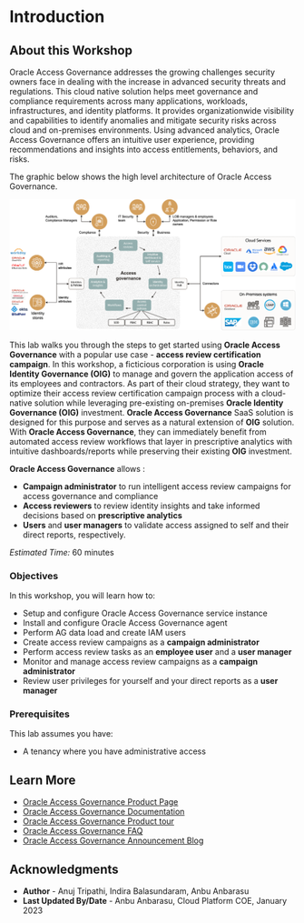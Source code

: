 # Introduction

## About this Workshop

 Oracle Access Governance addresses the growing challenges security owners face in dealing with the increase in advanced security threats and regulations. This cloud native solution helps meet governance and compliance requirements across many applications, workloads, infrastructures, and identity platforms. It provides organizationwide visibility and capabilities to identify anomalies and mitigate security risks across cloud and on-premises environments. Using advanced analytics, Oracle Access Governance offers an intuitive user experience, providing recommendations and insights into access entitlements, behaviors, and risks.

 The graphic below shows the high level architecture of Oracle Access Governance.

  ![View List of Campaigns](images/oracle-access-governance-overview.png)

This lab walks you through the steps to get started using **Oracle Access Governance** with a popular use case - **access review certification campaign**. In this workshop, a ficticious corporation is using **Oracle Identity Governance (OIG)** to manage and govern the application access of its employees and contractors. As part of their cloud strategy, they want to optimize their access review certification campaign process with a cloud-native solution while leveraging pre-existing on-premises **Oracle Identity Governance (OIG)** investment. **Oracle Access Governance** SaaS solution is designed for this purpose and serves as a natural extension of **OIG** solution. With **Oracle Access Governance**, they can immediately benefit from automated access review workflows that layer in prescriptive analytics with intuitive dashboards/reports while preserving their existing **OIG** investment. 

**Oracle Access Governance** allows : 
- **Campaign administrator** to run intelligent access review campaigns for access governance and compliance
- **Access reviewers** to review identity insights and take informed decisions based on **prescriptive analytics**
- **Users** and **user managers** to validate access assigned to self and their direct reports, respectively. 


*Estimated Time:* 60 minutes


### Objectives

In this workshop, you will learn how to:
* Setup and configure Oracle Access Governance service instance
* Install and configure Oracle Access Governance agent
* Perform AG data load and create IAM users
* Create access review campaigns as a **campaign administrator**
* Perform access review tasks as an **employee user** and a **user manager**
* Monitor and manage access review campaigns as a **campaign administrator**
* Review user privileges for yourself and your direct reports as a **user manager**

### Prerequisites
This lab assumes you have:
* A tenancy where you have administrative access


## Learn More

* [Oracle Access Governance Product Page](https://www.oracle.com/security/cloud-security/access-governance/)
* [Oracle Access Governance Documentation](https://docs.oracle.com/en/cloud/paas/access-governance/index.html)
* [Oracle Access Governance Product tour](https://www.oracle.com/webfolder/s/quicktours/paas/pt-sec-access-governance/index.html)
* [Oracle Access Governance FAQ](https://www.oracle.com/security/cloud-security/access-governance/faq/)
* [Oracle Access Governance Announcement Blog](https://blogs.oracle.com/cloudsecurity/post/intelligent-cloud-delivered-access-governance-with-prescriptive-analytics)

## Acknowledgments
* **Author** - Anuj Tripathi, Indira Balasundaram, Anbu Anbarasu 
* **Last Updated By/Date** - Anbu Anbarasu, Cloud Platform COE, January 2023
